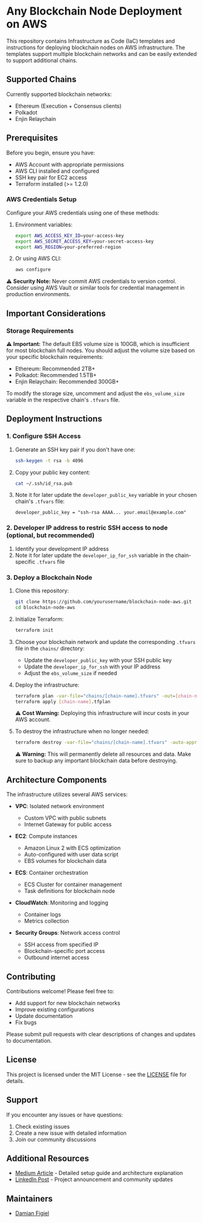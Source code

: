 # Any Blockchain Node Deployment on AWS

This repository contains Infrastructure as Code (IaC) templates and instructions for deploying blockchain nodes on AWS infrastructure. The templates support multiple blockchain networks and can be easily extended to support additional chains.

## Supported Chains

Currently supported blockchain networks:

- Ethereum (Execution + Consensus clients)
- Polkadot
- Enjin Relaychain

## Prerequisites

Before you begin, ensure you have:

- AWS Account with appropriate permissions
- AWS CLI installed and configured
- SSH key pair for EC2 access
- Terraform installed (>= 1.2.0)

### AWS Credentials Setup

Configure your AWS credentials using one of these methods:

1. Environment variables:
   ```bash
   export AWS_ACCESS_KEY_ID=your-access-key
   export AWS_SECRET_ACCESS_KEY=your-secret-access-key
   export AWS_REGION=your-preferred-region
   ```

2. Or using AWS CLI:
   ```bash
   aws configure
   ```

⚠️ **Security Note:** Never commit AWS credentials to version control. Consider using AWS Vault or similar tools for credential management in production environments.

## Important Considerations

### Storage Requirements

⚠️ **Important:** The default EBS volume size is 100GB, which is insufficient for most blockchain full nodes. You should adjust the volume size based on your specific blockchain requirements:

- Ethereum: Recommended 2TB+
- Polkadot: Recommended 1.5TB+
- Enjin Relaychain: Recommended 300GB+

To modify the storage size, uncomment and adjust the `ebs_volume_size` variable in the respective chain's `.tfvars` file.

## Deployment Instructions

### 1. Configure SSH Access

1. Generate an SSH key pair if you don't have one:
   ```bash
   ssh-keygen -t rsa -b 4096
   ```

2. Copy your public key content:
   ```bash
   cat ~/.ssh/id_rsa.pub
   ```

3. Note it for later update the `developer_public_key` variable in your chosen chain's `.tfvars` file:
   ```hcl
   developer_public_key = "ssh-rsa AAAA... your.email@example.com"
   ```

### 2. Developer IP address to restric SSH access to node (optional, but recommended)

1. Identify your development IP address
2. Note it for later update the `developer_ip_for_ssh` variable in the chain-specific `.tfvars` file

### 3. Deploy a Blockchain Node

1. Clone this repository:
   ```bash
   git clone https://github.com/yourusername/blockchain-node-aws.git
   cd blockchain-node-aws
   ```

2. Initialize Terraform:
   ```bash
   terraform init
   ```

3. Choose your blockchain network and update the corresponding `.tfvars` file in the `chains/` directory:
   - Update the `developer_public_key` with your SSH public key
   - Update the `developer_ip_for_ssh` with your IP address
   - Adjust the `ebs_volume_size` if needed

4. Deploy the infrastructure:
   ```bash
   terraform plan -var-file="chains/[chain-name].tfvars" -out=[chain-name].tfplan
   terraform apply [chain-name].tfplan
   ```

   ⚠️ **Cost Warning:** Deploying this infrastructure will incur costs in your AWS account.

5. To destroy the infrastructure when no longer needed:
   ```bash
   terraform destroy -var-file="chains/[chain-name].tfvars" -auto-approve
   ```

   ⚠️ **Warning:** This will permanently delete all resources and data. Make sure to backup any important blockchain data before destroying.

## Architecture Components

The infrastructure utilizes several AWS services:

- **VPC**: Isolated network environment
  - Custom VPC with public subnets
  - Internet Gateway for public access

- **EC2**: Compute instances
  - Amazon Linux 2 with ECS optimization
  - Auto-configured with user data script
  - EBS volumes for blockchain data

- **ECS**: Container orchestration
  - ECS Cluster for container management
  - Task definitions for blockchain node

- **CloudWatch**: Monitoring and logging
  - Container logs
  - Metrics collection

- **Security Groups**: Network access control
  - SSH access from specified IP
  - Blockchain-specific port access
  - Outbound internet access

## Contributing

Contributions welcome! Please feel free to:

- Add support for new blockchain networks
- Improve existing configurations
- Update documentation
- Fix bugs

Please submit pull requests with clear descriptions of changes and updates to documentation.

## License

This project is licensed under the MIT License - see the [LICENSE](LICENSE) file for details.

## Support

If you encounter any issues or have questions:
1. Check existing issues
2. Create a new issue with detailed information
3. Join our community discussions

## Additional Resources

- [Medium Article](https://figiel.medium.com/deploy-any-blockchain-node-on-aws-in-1-minute-13d390ba343a) - Detailed setup guide and architecture explanation
- [LinkedIn Post](coming-soon) - Project announcement and community updates

## Maintainers

- [Damian Figiel](https://github.com/DamianFigiel)
